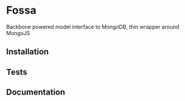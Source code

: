 # Fossa

Backbone powered model interface to MongoDB, thin wrapper around MongoJS

## Installation


## Tests


## Documentation

[backbone]: http://backbonejs.org/
